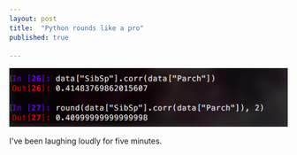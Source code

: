 ```yaml
---
layout: post
title:  "Python rounds like a pro"
published: true

---
```


![Screenshot of Python](/assets/round-py.png)

I've been laughing loudly for five minutes. 
